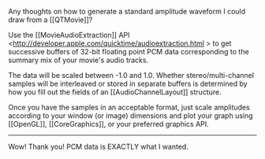 Any thoughts on how to generate a standard amplitude waveform I could draw from a [[QTMovie]]?

Use the [[MovieAudioExtraction]] API <http://developer.apple.com/quicktime/audioextraction.html > to get successive buffers of 32-bit floating point PCM data corresponding to the summary mix of your movie's audio tracks.

The data will be scaled between -1.0 and 1.0. Whether stereo/multi-channel samples will be interleaved or stored in separate buffers is determined by how you fill out the fields of an [[AudioChannelLayout]] structure.

Once you have the samples in an acceptable format, just scale amplitudes according to your window (or image) dimensions and plot your graph using [[OpenGL]], [[CoreGraphics]], or your preferred graphics API.

----
Wow!  Thank you!  PCM data is EXACTLY what I wanted.